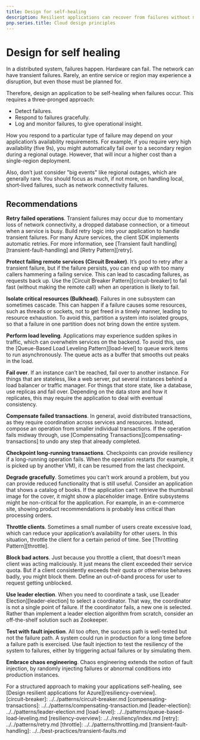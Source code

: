 ```yaml
---
title: Design for self-healing
description: Resilient applications can recover from failures without manual intervention.
pnp.series.title: Cloud design principles
---
```


# Design for self healing

In a distributed system, failures happen. Hardware can fail. The network can have transient failures. Rarely, an entire service or region may experience a disruption, but even those must be planned for.

Therefore, design an application to be self-healing when failures occur. This requires a three-pronged approach:

- Detect failures.
- Respond to failures gracefully.
- Log and monitor failures, to give operational insight.

How you respond to a particular type of failure may depend on your application’s availability requirements. For example, if you require very high availability (five 9s), you might automatically fail over to a secondary region during a regional outage. However, that will incur a higher cost than a single-region deployment. 

Also, don’t just consider "big events" like regional outages, which are generally rare. You should focus as much, if not more, on handling local, short-lived failures, such as network connectivity failures.

## Recommendations

**Retry failed operations**. Transient failures may occur due to momentary loss of network connectivity, a dropped database connection, or a timeout when a service is busy. Build retry logic into your application to handle transient failures. For many Azure services, the client SDK implements automatic retries. For more information, see [Transient fault handling][transient-fault-handling] and [Retry Pattern][retry].

**Protect failing remote services (Circuit Breaker)**. It’s good to retry after a transient failure, but if the failure persists, you can end up with too many callers hammering a failing service. This can lead to cascading failures, as requests back up. Use the [Circuit Breaker Pattern][circuit-breaker] to fail fast (without making the remote call) when an operation is likely to fail.  

**Isolate critical resources (Bulkhead)**. Failures in one subsystem can sometimes cascade. This can happen if a failure causes some resources, such as threads or sockets, not to get freed in a timely manner, leading to resource exhaustion. To avoid this, partition a system into isolated groups, so that a failure in one partition does not bring down the entire system.  

**Perform load leveling**. Applications may experience sudden spikes in traffic, which can overwhelm services on the backend. To avoid this, use the [Queue-Based Load Leveling Pattern][load-level] to queue work items to run asynchronously. The queue acts as a buffer that smooths out peaks in the load. 

**Fail over**. If an instance can’t be reached, fail over to another instance. For things that are stateless, like a web server, put several instances behind a load balancer or traffic manager. For things that store state, like a database, use replicas and fail over. Depending on the data store and how it replicates, this may require the application to deal with eventual consistency. 

**Compensate failed transactions**. In general, avoid distributed transactions, as they require coordination across services and resources. Instead, compose an operation from smaller individual transactions. If the operation fails midway through, use [Compensating Transactions][compensating-transactions] to undo any step that already completed. 

**Checkpoint long-running transactions**. Checkpoints can provide resiliency if a long-running operation fails. When the operation restarts (for example, it is picked up by another VM), it can be resumed from the last checkpoint.

**Degrade gracefully**. Sometimes you can’t work around a problem, but you can provide reduced functionality that is still useful. Consider an application that shows a catalog of books. If the application can't retrieve the thumbnail image for the cover, it might show a placeholder image. Entire subsystems might be non-critical for the application. For example, in an e-commerce site, showing product recommendations is probably less critical than processing orders.

**Throttle clients**. Sometimes a small number of users create excessive load, which can reduce your application’s availability for other users. In this situation, throttle the client for a certain period of time. See [Throttling Pattern][throttle].

**Block bad actors**. Just because you throttle a client, that doesn’t mean client was acting maliciously. It just means the client exceeded their service quota. But if a client consistently exceeds their quota or otherwise behaves badly, you might block them. Define an out-of-band process for user to request getting unblocked.

**Use leader election**. When you need to coordinate a task, use [Leader Election][leader-election] to select a coordinator. That way, the coordinator is not a single point of failure. If the coordinator fails, a new one is selected. Rather than implement a leader election algorithm from scratch, consider an off-the-shelf solution such as Zookeeper.  

**Test with fault injection**. All too often, the success path is well-tested but not the failure path. A system could run in production for a long time before a failure path is exercised. Use fault injection to test the resiliency of the system to failures, either by triggering actual failures or by simulating them. 

**Embrace chaos engineering**. Chaos engineering extends the notion of fault injection, by randomly injecting failures or abnormal conditions into production instances. 

For a structured approach to making your applications self-healing, see [Design resilient applications for Azure][resiliency-overview].  
[circuit-breaker]: ../../patterns/circuit-breaker.md
[compensating-transactions]: ../../patterns/compensating-transaction.md
[leader-election]: ../../patterns/leader-election.md
[load-level]: ../../patterns/queue-based-load-leveling.md
[resiliency-overview]: ../../resiliency/index.md
[retry]: ../../patterns/retry.md
[throttle]: ../../patterns/throttling.md
[transient-fault-handling]: ../../best-practices/transient-faults.md


